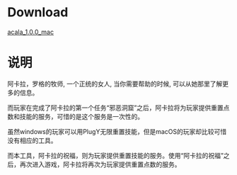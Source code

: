 # Download

[acala_1.0.0_mac]('https://github.com/Gaven-Xu/acala-box/tree/master/build/acala-1.0.0-mac.zip')

# 说明

阿卡拉，罗格的牧师, 一个正统的女人, 当你需要帮助的时候, 可以从她那里了解更多的信息。

而玩家在完成了阿卡拉的第一个任务“邪恶洞窟”之后，阿卡拉将为玩家提供重置点数和技能的服务，可惜的是这个服务是一次性的。

虽然windows的玩家可以用PlugY无限重置技能，但是macOS的玩家却比较可惜没有相应的工具。

而本工具，阿卡拉的祝福，则为玩家提供重置技能的服务。使用“阿卡拉的祝福”之后，再次进入游戏，阿卡拉将再次为玩家提供重置点数的服务。
